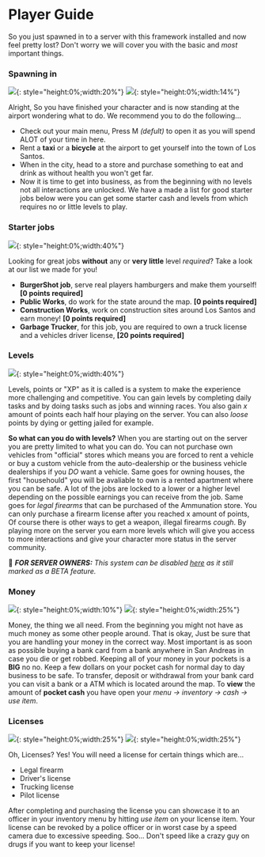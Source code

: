 # Player Guide
So you just spawned in to a server with this framework installed and now feel pretty lost? Don't worry we will cover you with the basic and *most* important things.

### Spawning in
![](airport.jpg){: style="height:0%;width:20%"} ![](main_menu.png){: style="height:0%;width:14%"}

Alright, So you have finished your character and is now standing at the airport wondering what to do. We recommend you to do the following...

- Check out your main menu, Press M *(defult)* to open it as you will spend ALOT of your time in here.
- Rent a **taxi** or a **bicycle** at the airport to get yourself into the town of Los Santos.
- When in the city, head to a store and purchase something to eat and drink as without health you won't get far.
- Now it is time to get into business, as from the beginning with no levels not all interactions are unlocked. We have a made a list for good starter jobs below were you can get some starter cash and levels from which requires no or little levels to play.

### Starter jobs
![](hamburger.jpg){: style="height:0%;width:40%"}

Looking for great jobs **without** any or **very little** level *required*? Take a look at our list we made for you!

- **BurgerShot job**, serve real players hamburgers and make them yourself! **[0 points required]**
- **Public Works**, do work for the state around the map. **[0 points required]**
- **Construction Works**, work on construction sites around Los Santos and earn money! **[0 points required]**
- **Garbage Trucker**, for this job, you are required to own a truck license and a vehicles driver license, **[20 points required]**


### Levels
![](levels.png){: style="height:0%;width:40%"}

Levels, points or "XP" as it is called is a system to make the experience more challenging and competitive. You can gain levels by completing daily tasks and by doing tasks such as jobs and winning races. You also gain *x* amount of points each half hour playing on the server. You can also *loose* points by dying or getting jailed for example.

**So what can you do with levels?** When you are starting out on the server you are pretty limited to what you can do. You can not purchase own vehicles from "official" stores which means you are forced to rent a vehicle or buy a custom vehicle from the auto-dealership or the business vehicle dealerships if you *DO* want a vehicle. Same goes for owning houses, the first "househould" you will be avaliable to own is a rented apartment where you can be safe. A lot of the jobs are locked to a lower or a higher level depending on the possible earnings you can receive from the job. Same goes for *legal firearms* that can be purchased of the Ammunation store. You can only purchase a firearm license after you reached x amount of points, Of course there is other ways to get a weapon, illegal firearms *cough*. By playing more on the server you earn more levels which will give you access to more interactions and give your character more status in the server community.


📌 ***FOR SERVER OWNERS:*** *This system can be disabled [here](https://github.com/WosaFramework/Framework/blob/master/wosa_core/scripting/scripting_configs/Beta_config.lua#L7) as it still marked as a BETA feature.*

### Money
![](atm.jpg){: style="height:0%;width:10%"} ![](atm_pic.png){: style="height:0%;width:25%"}

Money, the thing we all need. From the beginning you might not have as much money as some other people around. That is okay, Just be sure that you are handling your money in the correct way. Most important is as soon as possible buying a bank card from a bank anywhere in San Andreas in case you die or get robbed. Keeping all of your money in your pockets is a **BIG** no no. Keep a few dollars on your pocket cash for normal day to day business to be safe. To transfer, deposit or withdrawal from your bank card you can visit a bank or a ATM which is located around the map. To **view** the amount of **pocket cash** you have open your *menu -> inventory -> cash -> use item*.

### Licenses
![](driving_school_car.jpg){: style="height:0%;width:25%"} ![](driving_school_intro.jpg){: style="height:0%;width:25%"}

Oh, Licenses? Yes! You will need a license for certain things which are...

- Legal firearm
- Driver's license
- Trucking license
- Pilot license

After completing and purchasing the license you can showcase it to an officer in your inventory menu by hitting *use item* on your license item. Your license can be revoked by a police officer or in worst case by a speed camera due to excessive speeding. Soo... Don't speed like a crazy guy on drugs if you want to keep your license!